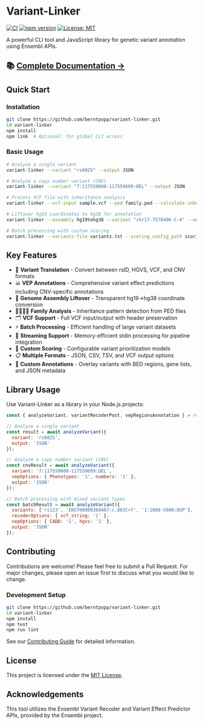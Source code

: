 # Variant-Linker

[![CI](https://github.com/berntpopp/variant-linker/workflows/CI/badge.svg)](https://github.com/berntpopp/variant-linker/actions)
[![npm version](https://img.shields.io/npm/v/variant-linker.svg)](https://www.npmjs.com/package/variant-linker)
[![License: MIT](https://img.shields.io/badge/License-MIT-yellow.svg)](https://opensource.org/licenses/MIT)

A powerful CLI tool and JavaScript library for genetic variant annotation using Ensembl APIs.

## 📚 **[Complete Documentation →](https://berntpopp.github.io/variant-linker/)**

## Quick Start

### Installation
```bash
git clone https://github.com/berntpopp/variant-linker.git
cd variant-linker
npm install
npm link  # Optional: for global CLI access
```

### Basic Usage
```bash
# Analyze a single variant
variant-linker --variant "rs6025" --output JSON

# Analyze a copy number variant (CNV)
variant-linker --variant "7:117559600-117559609:DEL" --output JSON

# Process VCF file with inheritance analysis
variant-linker --vcf-input sample.vcf --ped family.ped --calculate-inheritance --output VCF

# Liftover hg19 coordinates to hg38 for annotation
variant-linker --assembly hg19tohg38 --variant "chr17-7578406-C-A" --output JSON

# Batch processing with custom scoring
variant-linker --variants-file variants.txt --scoring_config_path scoring/nephro_variant_score/ --output CSV
```

## Key Features
- 🔄 **Variant Translation** - Convert between rsID, HGVS, VCF, and CNV formats
- 📊 **VEP Annotations** - Comprehensive variant effect predictions including CNV-specific annotations
- 🧬 **Genome Assembly Liftover** - Transparent hg19→hg38 coordinate conversion
- 👨‍👩‍👧‍👦 **Family Analysis** - Inheritance pattern detection from PED files
- 🗂️ **VCF Support** - Full VCF input/output with header preservation
- ⚡ **Batch Processing** - Efficient handling of large variant datasets
- 🌊 **Streaming Support** - Memory-efficient stdin processing for pipeline integration
- 🎯 **Custom Scoring** - Configurable variant prioritization models
- 📋 **Multiple Formats** - JSON, CSV, TSV, and VCF output options
- 🎨 **Custom Annotations** - Overlay variants with BED regions, gene lists, and JSON metadata

## Library Usage

Use Variant-Linker as a library in your Node.js projects:

```javascript
const { analyzeVariant, variantRecoderPost, vepRegionsAnnotation } = require('variant-linker');

// Analyze a single variant
const result = await analyzeVariant({
  variant: 'rs6025',
  output: 'JSON'
});

// Analyze a copy number variant (CNV)
const cnvResult = await analyzeVariant({
  variant: '7:117559600-117559609:DEL',
  vepOptions: { Phenotypes: '1', numbers: '1' },
  output: 'JSON'
});

// Batch processing with mixed variant types
const batchResult = await analyzeVariant({
  variants: ['rs123', 'ENST00000366667:c.803C>T', '1:1000-5000:DUP'],
  recoderOptions: { vcf_string: '1' },
  vepOptions: { CADD: '1', hgvs: '1' },
  output: 'JSON'
});
```

## Contributing

Contributions are welcome! Please feel free to submit a Pull Request. For major changes, please open an issue first to discuss what you would like to change.

### Development Setup
```bash
git clone https://github.com/berntpopp/variant-linker.git
cd variant-linker
npm install
npm test
npm run lint
```

See our [Contributing Guide](https://berntpopp.github.io/variant-linker/contributing) for detailed information.

## License

This project is licensed under the [MIT License](LICENSE.md).

## Acknowledgements

This tool utilizes the Ensembl Variant Recoder and Variant Effect Predictor APIs, provided by the Ensembl project.
